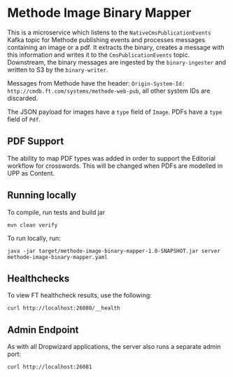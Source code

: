 # Methode Image Binary Mapper

This is a microservice which listens to the `NativeCmsPublicationEvents` Kafka topic for Methode publishing events and processes messages containing an image or a pdf. It extracts the binary, creates a message with this information and writes it to the `CmsPublicationEvents` topic. Downstream, the binary messages are ingested by the `binary-ingester` and written to S3 by the `binary-writer`.

Messages from Methode have the header: `Origin-System-Id: http://cmdb.ft.com/systems/methode-web-pub`, all other system IDs are discarded.

The JSON payload for images have a `type` field of `Image`. PDFs have a `type` field of `Pdf`.

## PDF Support

The ability to map PDF types was added in order to support the Editorial workflow for crosswords. This will be changed when PDFs are modelled in UPP as Content.

## Running locally

To compile, run tests and build jar

```
mvn clean verify
```

To run locally, run:

```
java -jar target/methode-image-binary-mapper-1.0-SNAPSHOT.jar server methode-image-binary-mapper.yaml
```

## Healthchecks

To view FT healthcheck results, use the following:

```
curl http://localhost:26080/__health
```

## Admin Endpoint

As with all Dropwizard applications, the server also runs a separate admin port:

```
curl http://localhost:26081
```
